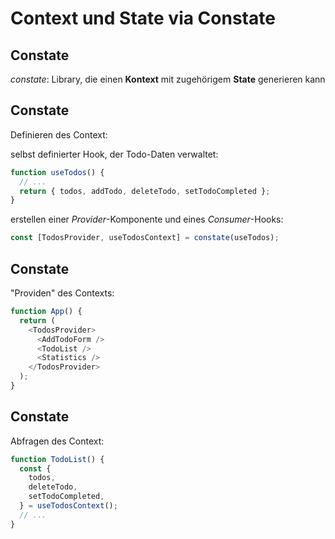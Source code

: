 # Context und State via Constate

## Constate

_constate_: Library, die einen **Kontext** mit zugehörigem **State** generieren kann

## Constate

Definieren des Context:

selbst definierter Hook, der Todo-Daten verwaltet:

```ts
function useTodos() {
  // ...
  return { todos, addTodo, deleteTodo, setTodoCompleted };
}
```

erstellen einer _Provider_-Komponente und eines _Consumer_-Hooks:

```ts
const [TodosProvider, useTodosContext] = constate(useTodos);
```

## Constate

"Providen" des Contexts:

```ts
function App() {
  return (
    <TodosProvider>
      <AddTodoForm />
      <TodoList />
      <Statistics />
    </TodosProvider>
  );
}
```

## Constate

Abfragen des Context:

```ts
function TodoList() {
  const {
    todos,
    deleteTodo,
    setTodoCompleted,
  } = useTodosContext();
  // ...
}
```
